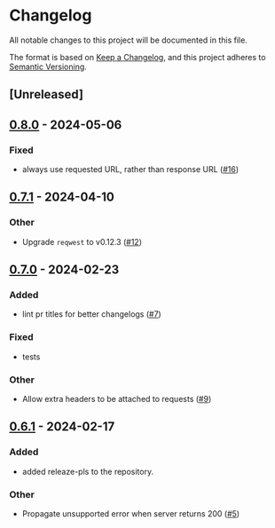 # Changelog
All notable changes to this project will be documented in this file.

The format is based on [Keep a Changelog](https://keepachangelog.com/en/1.0.0/),
and this project adheres to [Semantic Versioning](https://semver.org/spec/v2.0.0.html).

## [Unreleased]

## [0.8.0](https://github.com/prefix-dev/async_http_range_reader/compare/v0.7.1...v0.8.0) - 2024-05-06

### Fixed
- always use requested URL, rather than response URL ([#16](https://github.com/prefix-dev/async_http_range_reader/pull/16))

## [0.7.1](https://github.com/prefix-dev/async_http_range_reader/compare/v0.7.0...v0.7.1) - 2024-04-10

### Other
- Upgrade `reqwest` to v0.12.3 ([#12](https://github.com/prefix-dev/async_http_range_reader/pull/12))

## [0.7.0](https://github.com/prefix-dev/async_http_range_reader/compare/v0.6.1...v0.7.0) - 2024-02-23

### Added
- lint pr titles for better changelogs ([#7](https://github.com/prefix-dev/async_http_range_reader/pull/7))

### Fixed
- tests

### Other
- Allow extra headers to be attached to requests ([#9](https://github.com/prefix-dev/async_http_range_reader/pull/9))

## [0.6.1](https://github.com/prefix-dev/async_http_range_reader/compare/v0.6.0...v0.6.1) - 2024-02-17

### Added
- added releaze-pls to the repository.

### Other
- Propagate unsupported error when server returns 200 ([#5](https://github.com/prefix-dev/async_http_range_reader/pull/5))
